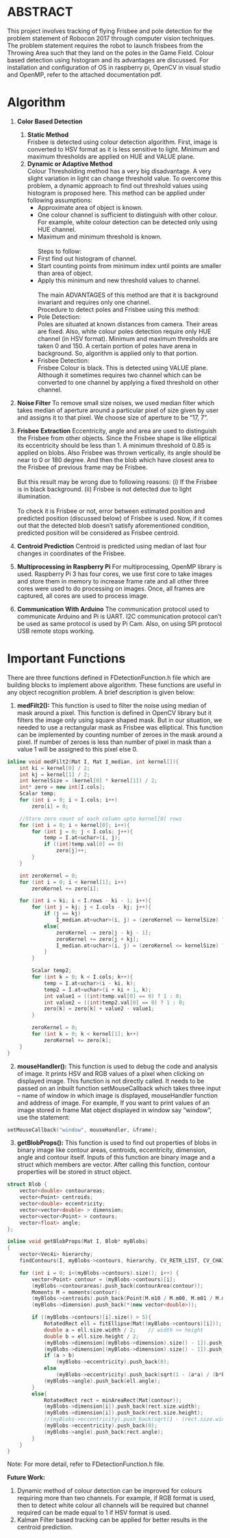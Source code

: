 # ABSTRACT

This project involves tracking of flying Frisbee and pole detection for the problem statement of Robocon 2017 through computer vision techniques. The problem statement requires the robot to launch frisbees from the Throwing Area such that they land on the poles in the Game Field. Colour based detection using histogram and its advantages are discussed. For installation and configuration of OS in raspberry pi, OpenCV in visual studio and OpenMP, refer to the attached documentation pdf.

# Algorithm

1. <b>Color Based Detection</b>
    1. <b>Static Method</b><br />
    Frisbee is detected using colour detection algorithm. First, image is converted to HSV format as it is less sensitive to light. Minimum and maximum thresholds are applied on HUE and VALUE plane.  
    2. <b>Dynamic or Adaptive Method</b><br />
    Colour Thresholding method has a very big disadvantage. A very slight variation in light can change threshold value. To overcome this problem, a dynamic approach to find out threshold values using histogram is proposed here. This method can be applied under following assumptions: 
        * Approximate area of object is known.
        * One colour channel is sufficient to distinguish with other colour. For example, white colour detection can be detected only using HUE channel.
        * Maximum and minimum threshold is known.<br /><br />
    Steps to follow:
        * First find out histogram of channel.
        * Start counting points from minimum index until points are smaller than area of object.
        * Apply this minimum and new threshold values to channel.<br /><br />
    The main ADVANTAGES of this method are that it is background invariant and requires only one channel.<br />
    Procedure to detect poles and Frisbee using this method:
        * Pole Detection:<br />
        Poles are situated at known distances from camera. Their areas are fixed. Also, white colour poles detection require only HUE channel (in HSV format). Minimum and maximum thresholds are taken 0 and 150. A certain portion of poles have arena in background. So, algorithm is applied only to that portion.
        * Frisbee Detection:<br />
        Frisbee Colour is black. This is detected using VALUE plane. Although it sometimes requires two channel which can be converted to one channel by applying a fixed threshold on other channel.
        
2. <b>Noise Filter</b>
To remove small size noises, we used median filter which takes median of aperture around a particular pixel of size given by user and assigns it to that pixel. We choose size of aperture to be “17, 7”.

3. <b>Frisbee Extraction</b>
Eccentricity, angle and area are used to distinguish the Frisbee from other objects. Since the Frisbee shape is like elliptical its eccentricity should be less than 1. A minimum threshold of 0.85 is applied on blobs. Also Frisbee was thrown vertically, its angle should be near to 0 or 180 degree. And then the blob which have closest area to the Frisbee of previous frame may be Frisbee.<br /><br />
But this result may be wrong due to following reasons: \(i) If the Frisbee is in black background. \(ii) Frisbee is not detected due to light illumination.<br /><br />
To check it is Frisbee or not, error between estimated position and predicted position (discussed below) of Frisbee is used. Now, if it comes out that the detected blob doesn’t satisfy aforementioned condition, predicted position will be considered as Frisbee centroid.

4. <b>Centroid Prediction</b>
Centroid is predicted using median of last four changes in coordinates of the Frisbee.

5. <b>Multiprocessing in Raspberry Pi</b>
For multiprocessing, OpenMP library is used. Raspberry Pi 3 has four cores, we use first core to take images and store them in memory to increase frame rate and all other three cores were used to do processing on images. Once, all frames are captured, all cores are used to process image.

6. <b>Communication With Arduino</b>
The communication protocol used to communicate Arduino and Pi is UART. I2C communication protocol can’t be used as same protocol is used by Pi Cam. Also, on using SPI protocol USB remote stops working.

# Important Functions

There are three functions defined in FDetectionFunction.h file which are building blocks to implement above algorithm. These functions are useful in any object recognition problem. A brief description is given below:
1. <b>medFilt2():</b> This function is used to filter the noise using median of mask around a pixel. This function is defined in OpenCV library but it filters the image only using square shaped mask. But in our situation, we needed to use a rectangular mask as Frisbee was elliptical. This function can be implemented by counting number of zeroes in the mask around a pixel. If number of zeroes is less than number of pixel in mask than a value 1 will be assigned to this pixel else 0. 

```c++
inline void medFilt2(Mat I, Mat I_median, int kernel[]){
	int ki = kernel[0] / 2;
	int kj = kernel[1] / 2;
	int kernelSize = (kernel[0] * kernel[1]) / 2;
	int* zero = new int[I.cols];
	Scalar temp;
	for (int i = 0; i < I.cols; i++)
		zero[i] = 0;

	//Store zero count of each column upto kernel[0] rows 
	for (int i = 0; i < kernel[0]; i++){
		for (int j = 0; j < I.cols; j++){
			temp = I.at<uchar>(i, j);
			if ((int)temp.val[0] == 0)
				zero[j]++;
		}
	}

	int zeroKernel = 0;
	for (int i = 0; i < kernel[1]; i++)
		zeroKernel += zero[i];

	for (int i = ki; i < I.rows - ki - 1; i++){
		for (int j = kj; j < I.cols - kj; j++){
			if (j == kj)
				I_median.at<uchar>(i, j) = (zeroKernel <= kernelSize) ? 255 : 0;
			else{
				zeroKernel -= zero[j - kj - 1];
				zeroKernel += zero[j + kj];
				I_median.at<uchar>(i, j) = (zeroKernel <= kernelSize) ? 255 : 0;
			}
		}

		Scalar temp2;
		for (int k = 0; k < I.cols; k++){
			temp = I.at<uchar>(i - ki, k);
			temp2 = I.at<uchar>(i + ki + 1, k);
			int value1 = ((int)temp.val[0] == 0) ? 1 : 0;
			int value2 = ((int)temp2.val[0] == 0) ? 1 : 0;
			zero[k] = zero[k] + value2 - value1;
		}

		zeroKernel = 0;
		for (int k = 0; k < kernel[1]; k++)
			zeroKernel += zero[k];
	}
}
```
2. <b>mouseHandler():</b> This function is used to debug the code and analysis of image. It prints HSV and RGB values of a pixel when clicking on displayed image. This function is not directly called. It needs to be passed on an inbuilt function setMouseCallback which takes three input – name of window in which image is displayed, mouseHandler function and address of image. For example, If you want to print values of an image stored in frame Mat object displayed in window say “window”, use the statement:
```c++
setMouseCallback("window", mouseHandler, &frame);
```
3. <b>getBlobProps():</b>	This function is used to find out properties of blobs in binary image like contour areas, centroids, eccentricity, dimension, angle and contour itself. Inputs of this function are binary image and a struct which members are vector. After calling this function, contour properties will be stored in struct object.
```c++
struct Blob {
	vector<double> contourareas;
	vector<Point> centroids;
	vector<double> eccentricity;
	vector<vector<double> > dimension;
	vector<vector<Point> > contours;
	vector<float> angle;
};

inline void getBlobProps(Mat I, Blob* myBlobs)
{
	vector<Vec4i> hierarchy;
	findContours(I, myBlobs->contours, hierarchy, CV_RETR_LIST, CV_CHAIN_APPROX_SIMPLE, Point(0, 0));

	for (int i = 0; i<(myBlobs->contours).size(); i++) {
		vector<Point> contour = (myBlobs->contours)[i];
		(myBlobs->contourareas).push_back(contourArea(contour));
		Moments M = moments(contour);
		(myBlobs->centroids).push_back(Point(M.m10 / M.m00, M.m01 / M.m00));
		(myBlobs->dimension).push_back(*(new vector<double>));

		if ((myBlobs->contours)[i].size() > 5){
			RotatedRect ell = fitEllipse(Mat((myBlobs->contours)[i]));
			double a = ell.size.width / 2;    // width >= height
			double b = ell.size.height / 2;
			(myBlobs->dimension[(myBlobs->dimension).size() - 1]).push_back(ell.size.width);
			(myBlobs->dimension[(myBlobs->dimension).size() - 1]).push_back(ell.size.height);
			if (a > b)
				(myBlobs->eccentricity).push_back(0);
			else
				(myBlobs->eccentricity).push_back(sqrt(1 - (a*a) / (b*b)));
			(myBlobs->angle).push_back(ell.angle);
		}
		else{
			RotatedRect rect = minAreaRect(Mat(contour));
			(myBlobs->dimension[i]).push_back(rect.size.width);
			(myBlobs->dimension[i]).push_back(rect.size.height);
			//(myBlobs->eccentricity).push_back(sqrt(1 - (rect.size.width*rect.size.width) / (rect.size.height*rect.size.height)));
			(myBlobs->eccentricity).push_back(0);
			(myBlobs->angle).push_back(rect.angle);
		}
	}
}
```
Note: For more detail, refer to FDetectionFunction.h file.

<b>Future Work:</b>
1. Dynamic method of colour detection can be improved for colours requiring more than two channels. For example, if RGB format is used, then to detect white colour all channels will be required but channel required can be made equal to 1 if HSV format is used.
2. Kalman Filter based tracking can be applied for better results in the centroid prediction.
